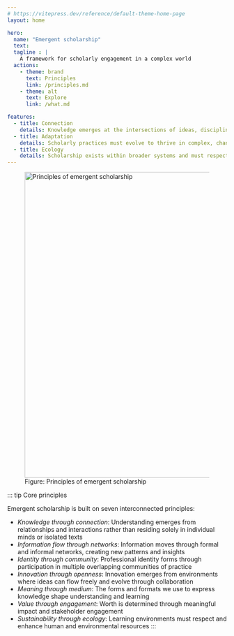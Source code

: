 ```yaml
---
# https://vitepress.dev/reference/default-theme-home-page
layout: home

hero:
  name: "Emergent scholarship"
  text: 
  tagline : |
    A framework for scholarly engagement in a complex world
  actions:
    - theme: brand
      text: Principles
      link: /principles.md
    - theme: alt
      text: Explore
      link: /what.md

features:
  - title: Connection
    details: Knowledge emerges at the intersections of ideas, disciplines, and people, creating a networked ecosystem where understanding develops through relationships rather than isolation
  - title: Adaptation
    details: Scholarly practices must evolve to thrive in complex, changing environments, embracing flexibility and responsiveness over rigid structures and predetermined outcomes
  - title: Ecology
    details: Scholarship exists within broader systems and must respect natural limits, nurturing sustainable practices that enhance rather than deplete human and environmental resources
---
```


<div class="spacer"></div>

<figure>
  <img src="/media/emergent-scholarship-principles.png" alt="Principles of emergent scholarship" style="width: 700px; ">
  <figcaption>Figure: Principles of emergent scholarship</figcaption>
</figure>

::: tip Core principles

Emergent scholarship is built on seven interconnected principles:

- *Knowledge through connection*: Understanding emerges from relationships and interactions rather than residing solely in individual minds or isolated texts
- *Information flow through networks*: Information moves through formal and informal networks, creating new patterns and insights
- *Identity through community*: Professional identity forms through participation in multiple overlapping communities of practice
- *Innovation through openness*: Innovation emerges from environments where ideas can flow freely and evolve through collaboration
- *Meaning through medium*: The forms and formats we use to express knowledge shape understanding and learning
- *Value through engagement*: Worth is determined through meaningful impact and stakeholder engagement
- *Sustainability through ecology*: Learning environments must respect and enhance human and environmental resources
:::